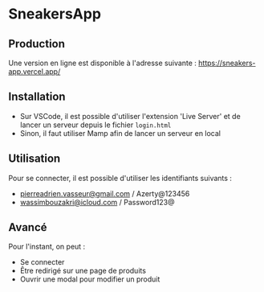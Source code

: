 # SneakersApp

## Production

Une version en ligne est disponible à l'adresse suivante : https://sneakers-app.vercel.app/

## Installation

- Sur VSCode, il est possible d'utiliser l'extension 'Live Server' et de lancer un serveur depuis le fichier ```login.html```
- Sinon, il faut utiliser Mamp afin de lancer un serveur en local

## Utilisation

Pour se connecter, il est possible d'utiliser les identifiants suivants : 
- pierreadrien.vasseur@gmail.com / Azerty@123456
- wassimbouzakri@icloud.com / Password123@

## Avancé

Pour l'instant, on peut : 
- Se connecter
- Être redirigé sur une page de produits
- Ouvrir une modal pour modifier un produit
 
